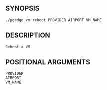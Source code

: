 ## SYNOPSIS
    ./pgedge vm reboot PROVIDER AIRPORT VM_NAME
 
## DESCRIPTION
    Reboot a VM
 
## POSITIONAL ARGUMENTS
    PROVIDER
    AIRPORT
    VM_NAME
